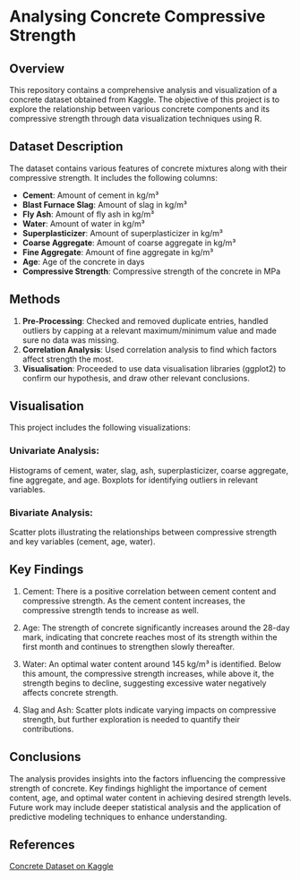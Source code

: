 # Analysing Concrete Compressive Strength

## Overview
This repository contains a comprehensive analysis and visualization of a concrete dataset obtained from Kaggle. The objective of this project is to explore the relationship between various concrete components and its compressive strength through data visualization techniques using R.

## Dataset Description

The dataset contains various features of concrete mixtures along with their compressive strength. It includes the following columns:

- **Cement**: Amount of cement in kg/m³
- **Blast Furnace Slag**: Amount of slag in kg/m³
- **Fly Ash**: Amount of fly ash in kg/m³
- **Water**: Amount of water in kg/m³
- **Superplasticizer**: Amount of superplasticizer in kg/m³
- **Coarse Aggregate**: Amount of coarse aggregate in kg/m³
- **Fine Aggregate**: Amount of fine aggregate in kg/m³
- **Age**: Age of the concrete in days
- **Compressive Strength**: Compressive strength of the concrete in MPa

## Methods 
1. **Pre-Processing**: Checked and removed duplicate entries, handled outliers by capping at a relevant maximum/minimum value and made sure no data was missing.
2. **Correlation Analysis**: Used correlation analysis to find which factors affect strength the most.
3. **Visualisation**: Proceeded to use data visualisation libraries (ggplot2) to confirm our hypothesis, and draw other relevant conclusions.

## Visualisation
This project includes the following visualizations:

### Univariate Analysis:
Histograms of cement, water, slag, ash, superplasticizer, coarse aggregate, fine aggregate, and age.
Boxplots for identifying outliers in relevant variables.

### Bivariate Analysis:
Scatter plots illustrating the relationships between compressive strength and key variables (cement, age, water).

## Key Findings
1. Cement: There is a positive correlation between cement content and compressive strength. As the cement content increases, the compressive strength tends to increase as well.

2. Age: The strength of concrete significantly increases around the 28-day mark, indicating that concrete reaches most of its strength within the first month and continues to strengthen slowly thereafter.

3. Water: An optimal water content around 145 kg/m³ is identified. Below this amount, the compressive strength increases, while above it, the strength begins to decline, suggesting excessive water negatively affects concrete strength.

4. Slag and Ash: Scatter plots indicate varying impacts on compressive strength, but further exploration is needed to quantify their contributions.

## Conclusions
The analysis provides insights into the factors influencing the compressive strength of concrete. Key findings highlight the importance of cement content, age, and optimal water content in achieving desired strength levels. Future work may include deeper statistical analysis and the application of predictive modeling techniques to enhance understanding.

## References
[Concrete Dataset on Kaggle]([URL](https://www.kaggle.com/datasets/vinayakshanawad/cement-manufacturing-concrete-dataset))








